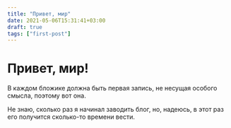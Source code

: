 ```yaml
---
title: "Привет, мир"
date: 2021-05-06T15:31:41+03:00
draft: true
tags: ["first-post"]
---
```


# Привет, мир!

В каждом бложике должна быть первая запись, не несущая особого смысла, поэтому вот она.

Не знаю, сколько раз я начинал заводить блог, но, надеюсь, в этот раз его получится сколько-то времени вести.

